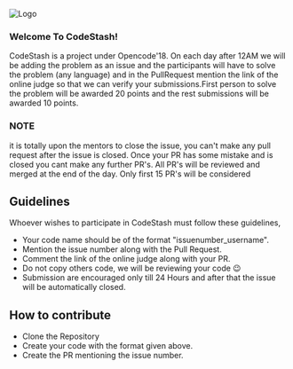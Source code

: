 ![Logo](assets/logo.png)

### Welcome To CodeStash!
CodeStash is a project under Opencode'18. On each day  after 12AM we will be adding the problem as an issue and the participants will have to solve the problem (any language) and in the PullRequest mention the link of the online judge so that we can verify your submissions.First person to solve the problem will be awarded 20 points and the rest submissions will be awarded 10 points.  

### NOTE
it is totally upon the mentors to close the issue, you can't make any pull request after the issue is closed.
Once your PR has some mistake and is closed you cant make any further PR's.
All PR's will be reviewed and merged at the end of the day.
Only first 15 PR's will be considered


## Guidelines
Whoever wishes to participate in CodeStash must follow these guidelines,

* Your code name should be of the format "issuenumber_username".
* Mention the issue number along with the Pull Request.
* Comment the link of the online judge along with your PR.
* Do not copy others code, we will be reviewing your code :wink: 
* Submission are encouraged only till 24 Hours and after that the issue will be automatically closed.

## How to contribute
* Clone the Repository
* Create your code with the format given above.
* Create the PR mentioning the issue number.


